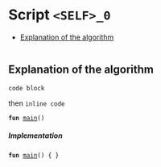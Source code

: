 
<a id="<SELF>_0"></a>

# Script `<SELF>_0`



-  [Explanation of the algorithm](#@Explanation_of_the_algorithm_0)


<pre><code></code></pre>



<a id="@Explanation_of_the_algorithm_0"></a>

## Explanation of the algorithm

```
code block
```
then <code>inline code</code>


<pre><code><b>fun</b> <a href="code_block_test.md#<SELF>_0_main">main</a>()
</code></pre>



##### Implementation


<pre><code><b>fun</b> <a href="code_block_test.md#<SELF>_0_main">main</a>() { }
</code></pre>
